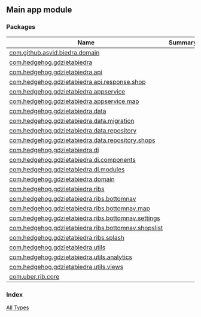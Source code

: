

## Main app module

### Packages

| Name | Summary |
|---|---|
| [com.github.asvid.biedra.domain](com.github.asvid.biedra.domain/index.md) |  |
| [com.hedgehog.gdzietabiedra](com.hedgehog.gdzietabiedra/index.md) |  |
| [com.hedgehog.gdzietabiedra.api](com.hedgehog.gdzietabiedra.api/index.md) |  |
| [com.hedgehog.gdzietabiedra.api.response.shop](com.hedgehog.gdzietabiedra.api.response.shop/index.md) |  |
| [com.hedgehog.gdzietabiedra.appservice](com.hedgehog.gdzietabiedra.appservice/index.md) |  |
| [com.hedgehog.gdzietabiedra.appservice.map](com.hedgehog.gdzietabiedra.appservice.map/index.md) |  |
| [com.hedgehog.gdzietabiedra.data](com.hedgehog.gdzietabiedra.data/index.md) |  |
| [com.hedgehog.gdzietabiedra.data.migration](com.hedgehog.gdzietabiedra.data.migration/index.md) |  |
| [com.hedgehog.gdzietabiedra.data.repository](com.hedgehog.gdzietabiedra.data.repository/index.md) |  |
| [com.hedgehog.gdzietabiedra.data.repository.shops](com.hedgehog.gdzietabiedra.data.repository.shops/index.md) |  |
| [com.hedgehog.gdzietabiedra.di](com.hedgehog.gdzietabiedra.di/index.md) |  |
| [com.hedgehog.gdzietabiedra.di.components](com.hedgehog.gdzietabiedra.di.components/index.md) |  |
| [com.hedgehog.gdzietabiedra.di.modules](com.hedgehog.gdzietabiedra.di.modules/index.md) |  |
| [com.hedgehog.gdzietabiedra.domain](com.hedgehog.gdzietabiedra.domain/index.md) |  |
| [com.hedgehog.gdzietabiedra.ribs](com.hedgehog.gdzietabiedra.ribs/index.md) |  |
| [com.hedgehog.gdzietabiedra.ribs.bottomnav](com.hedgehog.gdzietabiedra.ribs.bottomnav/index.md) |  |
| [com.hedgehog.gdzietabiedra.ribs.bottomnav.map](com.hedgehog.gdzietabiedra.ribs.bottomnav.map/index.md) |  |
| [com.hedgehog.gdzietabiedra.ribs.bottomnav.settings](com.hedgehog.gdzietabiedra.ribs.bottomnav.settings/index.md) |  |
| [com.hedgehog.gdzietabiedra.ribs.bottomnav.shopslist](com.hedgehog.gdzietabiedra.ribs.bottomnav.shopslist/index.md) |  |
| [com.hedgehog.gdzietabiedra.ribs.splash](com.hedgehog.gdzietabiedra.ribs.splash/index.md) |  |
| [com.hedgehog.gdzietabiedra.utils](com.hedgehog.gdzietabiedra.utils/index.md) |  |
| [com.hedgehog.gdzietabiedra.utils.analytics](com.hedgehog.gdzietabiedra.utils.analytics/index.md) |  |
| [com.hedgehog.gdzietabiedra.utils.views](com.hedgehog.gdzietabiedra.utils.views/index.md) |  |
| [com.uber.rib.core](com.uber.rib.core/index.md) |  |

### Index

[All Types](alltypes/index.md)